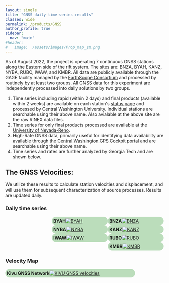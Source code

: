 ```yaml
---
layout: single
title: "GNSS daily time series results"
classes: wide
permalink: /products/GNSS
author_profile: true
sidebar:
  nav: "main"
#header:
#   image:  /assets/images/Prop_map_sm.png
---
```


<style>  
.floatauto  {
    width: 23%;
    padding: 5px 5px 5px 5px;
    overflow: auto;
    border-radius: 5%;
}
.Bigbox {
    background-color:#bdb;
    width: 80%;
    padding: 5px 5px 5px 5px;
    float: left;
    overflow: auto;
    border-radius: 15px;
}
.box {
    background-color:#bdb;
    width: 33.33%;
    padding: 5px 5px 5px 5px;
    float: right;
    overflow: auto;
    border-radius: 15px;
}
.clear::after {
    content:"";
    clear:both;
    display:table;
}
</style>


As of August 2022, the project is operating 7 continuous GNSS stations along the Eastern side of the rift system. The sites are: BNZA, BYAH, KANZ, NYBA, RUBO, IWAW, and KMBR.  All data are publicly available through the GAGE facility managed by the [EarthScope Consortium](https://www.earthscope.org) and processed by routinely by at least two groups.  All GNSS data for this experiment are independently processed into daily solutions by two groups.

 1. Time series including rapid (within 2 days) and final products (available within 2 weeks) are available on each station's [status page](https://www.unavco.org/instrumentation/networks/status/pi/overview/IWAW) and processed by Central Washington University. Individual stations are searchable using their above name. Also avialable at the above site are the raw RINEX data files.
 2. Time series for only final products processed are available at the [University of Nevada-Reno](http://geodesy.unr.edu/PlugNPlayPortal.php).
 1. High-Rate GNSS data, primarily useful for identifying data availability are available through the [Central Washington GPS Cockpit portal](http://www.geodesy.cwu.edu/realtime/data/) and are searchable using their above name.
 1. Time series and rates are further analyzed by Georgia Tech and are shown below. 

## The GNSS Velocities:
We utilize these results to calculate station velocities and displacement, and will use them for subsequent characterization of source processes.  Results are updated daily.

### Daily time series
<div class="clear">
   <div class="box"> <b>BNZA</b><a href="http://geophysics.eas.gatech.edu/anewman/research/KivuGNSS/BNZA_TS.png"><img src="http://geophysics.eas.gatech.edu/anewman/research/KivuGNSS/BNZA_TS.png" alt="BNZA" ></a></div>
   <div class="box"> <b>BYAH</b><a href="http://geophysics.eas.gatech.edu/anewman/research/KivuGNSS/BYAH_TS.png"><img src="http://geophysics.eas.gatech.edu/anewman/research/KivuGNSS/BYAH_TS.png" alt="BYAH" ></a></div>
   <div class="box"> <b>KANZ</b><a href="http://geophysics.eas.gatech.edu/anewman/research/KivuGNSS/KANZ_TS.png"><img src="http://geophysics.eas.gatech.edu/anewman/research/KivuGNSS/KANZ_TS.png" alt="KANZ" ></a></div>
   <div class="box"> <b>NYBA</b><a href="http://geophysics.eas.gatech.edu/anewman/research/KivuGNSS/NYBA_TS.png"><img src="http://geophysics.eas.gatech.edu/anewman/research/KivuGNSS/NYBA_TS.png" alt="NYBA" ></a></div>
   <div class="box"> <b>RUBO</b><a href="http://geophysics.eas.gatech.edu/anewman/research/KivuGNSS/RUBO_TS.png"><img src="http://geophysics.eas.gatech.edu/anewman/research/KivuGNSS/RUBO_TS.png" alt="RUBO" ></a></div>
   <div class="box"> <b>IWAW</b><a href="http://geophysics.eas.gatech.edu/anewman/research/KivuGNSS/IWAW_TS.png"><img src="http://geophysics.eas.gatech.edu/anewman/research/KivuGNSS/IWAW_TS.png" alt="IWAW" ></a></div>
   <div class="box"> <b>KMBR</b><a href="http://geophysics.eas.gatech.edu/anewman/research/KivuGNSS/KMBR_TS.png"><img src="http://geophysics.eas.gatech.edu/anewman/research/KivuGNSS/KMBR_TS.png" alt="KMBR" ></a></div>
</div>


### Velocity Map
<div class="clear">
   <div class="Bigbox"> <b>Kivu GNSS Network</b><a href="http://geophysics.eas.gatech.edu/anewman/research/KivuGNSS/KIVU_GNSS.png"><img src="http://geophysics.eas.gatech.edu/anewman/research/KivuGNSS/KIVU_GNSS.png" alt="KIVU GNSS velocities"></a></div>
</div>